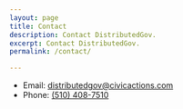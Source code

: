 ```yaml
---
layout: page
title: Contact
description: Contact DistributedGov.
excerpt: Contact DistributedGov.
permalink: /contact/

---
```


* Email: <distributedgov@civicactions.com>
* Phone: [(510) 408-7510](tel:5104087510)